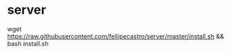 # server

wget https://raw.githubusercontent.com/fellipecastro/server/master/install.sh && bash install.sh
